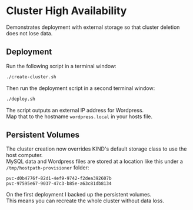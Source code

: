 # Cluster High Availability

Demonstrates deployment with external storage so that cluster deletion does not lose data.

## Deployment

Run the following script in a terminal window:

```bash
./create-cluster.sh
```

Then run the deployment script in a second terminal window:

```bash
./deploy.sh
```

The script outputs an external IP address for Wordpress.\
Map that to the hostname `wordpress.local` in your hosts file.

## Persistent Volumes

The cluster creation now overrides KIND's default storage class to use the host computer.\
MySQL data and Wordpress files are stored at a location like this under a `/tmp/hostpath-provisioner` folder:

```text
pvc-d0b4776f-82d1-4ef9-9742-f2dea392607b
pvc-97595e67-9037-47c3-b85e-a63c81db8134
```

On the first deployment I backed up the persistent volumes.\
This means you can recreate the whole cluster without data loss.
